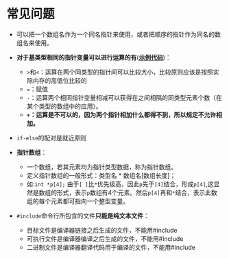 # 常见问题

+ 可以把一个数组名作为一个同名指针来使用，或者把顺序的指针作为同名的数组名来使用。

+ **对于基类型相同的指针变量可以进行运算的有**([**示例代码**](/c/case/#指针运算))：
    + `>`和`<`：运算在两个同类型的指针间可以比较大小，比较原则应该是按照实际内存的高低位比较的
    + `=`：赋值
    + `-`：运算两个相同指针变量相减可以获得在之间相隔的同类型元素个数（在某个类型的数组中的应用）。
    + **`+`：运算是不可以的，因为两个指针相加什么都得不到，所以规定不允许相加。**

+ `if-else`的配对是就近原则    

+ **指针数组**：
    + 一个数组，若其元素均为指针类型数据，称为指针数组。
    + 定义指针数组的一般形式：类型名 * 数组名[数组长度]；
    + 如:`int *p[4];`  由于`[ ]`比`*`优先级高，因此`p`先于`[4]`结合，形成`p[4]`,这显然是数组的形式，表示`p`数组有4个元素。然后`p[4]`再和`*`结合，表示此数组的每个元素都可指向一个整型变量。

+ `#include`命令行所包含的文件**只能是纯文本文件**：
    + 目标文件是编译器链接之后生成的文件，不能用#include
    + 可执行文件是编译器编译之后生成的文件，不能用#include
    + 二进制文件是编译器翻译代码用于编译的文件，不能用#include